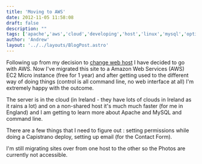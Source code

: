 ```yaml
---
title: 'Moving to AWS'
date: 2012-11-05 11:58:08
draft: false
description: ""
tags: ['apache','aws','cloud','developing','host','linux','mysql','optimisation']
author: 'Andrew'
layout: '../../layouts/BlogPost.astro'
---
```


Following up from my decision to [change web host](http://big-andy.co.uk/blog/changing-web-hosts/) I have decided to go with AWS. Now I've migrated this site to a Amazon Web Services (AWS) EC2 Micro instance (free for 1 year) and after getting used to the different way of doing things (control is all command line, no web interface at all) I'm extremely happy with the outcome.

The server is in the cloud (in Ireland - they have lots of clouds in Ireland as it rains a lot) and on a non-shared host it's much much faster (for me in England) and I am getting to learn more about Apache and MySQL and command line.

There are a few things that I need to figure out : setting permissions while doing a Capistrano deploy, setting up email (for the Contact Form).

I'm still migrating sites over from one host to the other so the Photos are currently not accessible.
